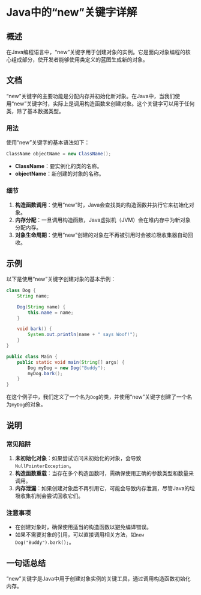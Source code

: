 <!--
Meta Description: # Java中的“new”关键字详解 ## 概述 在Java编程语言中，“new”关键字用于创建对象的实例。它是面向对象编程的核心组成部分，使开发者能够使用类定义的蓝图生成新的对象。 ## 文档 “new”关键字的主要功能是分配内存并初始化新对象。在Java中，当我们使用“new”关键字时，实际上是...
Meta Keywords: new, dog, name, classname, string
-->

# Java中的“new”关键字详解

## 概述
在Java编程语言中，“new”关键字用于创建对象的实例。它是面向对象编程的核心组成部分，使开发者能够使用类定义的蓝图生成新的对象。

## 文档
“new”关键字的主要功能是分配内存并初始化新对象。在Java中，当我们使用“new”关键字时，实际上是调用构造函数来创建对象。这个关键字可以用于任何类，除了基本数据类型。

### 用法
使用“new”关键字的基本语法如下：
```java
ClassName objectName = new ClassName();
```
- **ClassName**：要实例化的类的名称。
- **objectName**：新创建的对象的名称。

### 细节
1. **构造函数调用**：使用“new”时，Java会查找类的构造函数并执行它来初始化对象。
2. **内存分配**：一旦调用构造函数，Java虚拟机（JVM）会在堆内存中为新对象分配内存。
3. **对象生命周期**：使用“new”创建的对象在不再被引用时会被垃圾收集器自动回收。

## 示例
以下是使用“new”关键字创建对象的基本示例：

```java
class Dog {
    String name;

    Dog(String name) {
        this.name = name;
    }

    void bark() {
        System.out.println(name + " says Woof!");
    }
}

public class Main {
    public static void main(String[] args) {
        Dog myDog = new Dog("Buddy");
        myDog.bark();
    }
}
```
在这个例子中，我们定义了一个名为`Dog`的类，并使用“new”关键字创建了一个名为`myDog`的对象。

## 说明
### 常见陷阱
1. **未初始化对象**：如果尝试访问未初始化的对象，会导致`NullPointerException`。
2. **构造函数重载**：当存在多个构造函数时，需确保使用正确的参数类型和数量来调用。
3. **内存泄漏**：如果创建对象后不再引用它，可能会导致内存泄漏，尽管Java的垃圾收集机制会尝试回收它们。

### 注意事项
- 在创建对象时，确保使用适当的构造函数以避免编译错误。
- 如果不需要对象的引用，可以直接调用相关方法，如`new Dog("Buddy").bark();`。

## 一句话总结
“new”关键字是Java中用于创建对象实例的关键工具，通过调用构造函数初始化内存。